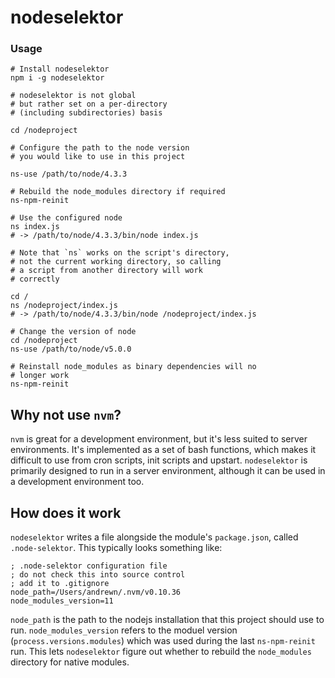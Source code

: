 # nodeselektor

### Usage

```shell
# Install nodeselektor
npm i -g nodeselektor

# nodeselektor is not global
# but rather set on a per-directory
# (including subdirectories) basis

cd /nodeproject

# Configure the path to the node version
# you would like to use in this project

ns-use /path/to/node/4.3.3

# Rebuild the node_modules directory if required
ns-npm-reinit

# Use the configured node
ns index.js
# -> /path/to/node/4.3.3/bin/node index.js

# Note that `ns` works on the script's directory,
# not the current working directory, so calling
# a script from another directory will work
# correctly

cd /
ns /nodeproject/index.js
# -> /path/to/node/4.3.3/bin/node /nodeproject/index.js

# Change the version of node
cd /nodeproject
ns-use /path/to/node/v5.0.0

# Reinstall node_modules as binary dependencies will no
# longer work
ns-npm-reinit

```

## Why not use `nvm`?

`nvm` is great for a development environment, but it's less suited to server environments. It's implemented as a set of bash functions, which makes it difficult to use from cron scripts, init scripts and upstart. `nodeselektor` is primarily designed to run in a server environment, although it can be used in a development environment too.

## How does it work

`nodeselektor` writes a file alongside the module's `package.json`, called `.node-selektor`. This typically looks something like:

```
; .node-selektor configuration file
; do not check this into source control
; add it to .gitignore
node_path=/Users/andrewn/.nvm/v0.10.36
node_modules_version=11
```

`node_path` is the path to the nodejs installation that this project should use to run.
`node_modules_version` refers to the moduel version (`process.versions.modules`) which was used during the last `ns-npm-reinit` run. This lets `nodeselektor` figure out whether to rebuild the `node_modules` directory for native modules.
